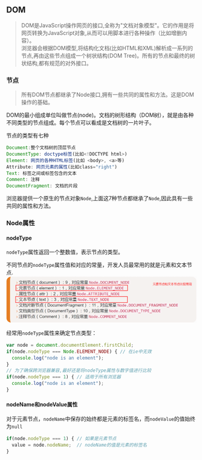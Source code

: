 ## DOM
> DOM是JavaScript操作网页的接口,全称为"文档对象模型"。它的作用是将网页转换为JavaScript对象,从而可以用脚本进行各种操作（比如增删内容）。  
> 浏览器会根据DOM模型,将结构化文档(比如HTML和XML)解析成一系列的节点,再由这些节点组成一个树状结构(DOM Tree)。所有的节点和最终的树状结构,都有规范的对外接口。

### 节点
> 所有DOM节点都继承了Node接口,拥有一些共同的属性和方法。这是DOM操作的基础。

DOM的最小组成单位叫做节点(node)。文档的树形结构（DOM树），就是由各种不同类型的节点组成。每个节点可以看成是文档树的一片叶子。

节点的类型有七种
```js
Document:整个文档树的顶层节点
DocumentType: doctype标签(比如<!DOCTYPE html>)
Element: 网页的各种HTML标签(比如 <body>, <a>等)
Attribute: 网页元素的属性(比如class="right")
Text: 标签之间或标签包含的文本
Comment: 注释
DocumentFragment: 文档的片段
```
浏览器提供一个原生的节点对象`Node`,上面这7种节点都继承了`Node`,因此具有一些共同的属性和方法。

### Node属性
#### nodeType
`nodeType`属性返回一个整数值，表示节点的类型。

不同节点的`nodeType`属性值和对应的常量，开发人员最常用的就是元素和文本节点.  
![nodeType](./images/nodeType.png)

经常用`nodeType`属性来确定节点类型：
```js
var node = document.documentElement.firstChild;
if(node.nodeType === Node.ELEMENT_NODE) { // 在ie中无效
  console.log("node is an element");
}
// 为了确保跨浏览器兼容,最好还是将nodeType属性与数字值进行比较
if(node.nodeType === 1) { // 适用于所有浏览器
  console.log("node is an element");
}
```

#### nodeName和nodeValue属性
对于元素节点，`nodeName`中保存的始终都是元素的标签名，而`nodeValue`的值始终为`null`
```js
if(node.nodeType === 1) { // 如果是元素节点
  value = node.nodeName;  // nodeName的值是元素的标签名
}
```

